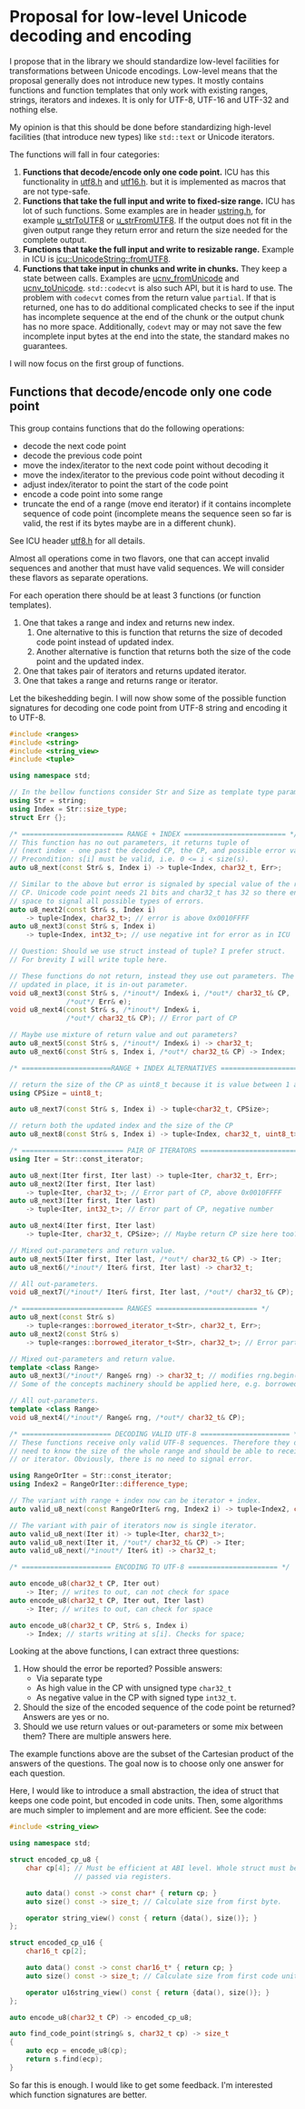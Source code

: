 # Proposal for low-level Unicode decoding and encoding

I propose that in the library we should standardize low-level facilities for 
transformations between Unicode encodings. Low-level means that the proposal
generally does not introduce new types. It mostly contains functions and
function templates that only work with existing ranges, strings, iterators and
indexes. It is only for UTF-8, UTF-16 and UTF-32 and nothing else.

My opinion is that this should be done before standardizing high-level
facilities (that introduce new types) like `std::text` or Unicode iterators.

The functions will fall in four categories:

1. **Functions that decode/encode only one code point.**
   ICU has this functionality in [utf8.h] and [utf16.h].
   but it is implemented as macros that are not type-safe.
2. **Functions that take the full input and write to fixed-size range.**
   ICU has lot of such functions. Some examples are in header [ustring.h],
   for example [u_strToUTF8] or [u_strFromUTF8]. If the output  does not fit in
   the given output range they return error and return the size needed for the
   complete output.
3. **Functions that take the full input and write to resizable range.**
   Example in ICU is [icu::UnicodeString::fromUTF8].
4. **Functions that take input in chunks and write in chunks.**
   They keep a state between calls. Examples are [ucnv_fromUnicode] and
   [ucnv_toUnicode]. `std::codecvt` is also such API, but it is hard to use.
   The problem with `codecvt` comes from the return value `partial`. If that is
   returned, one has to do additional complicated checks to see if the input
   has incomplete sequence at the end of the chunk or the output chunk has no
   more space. Additionally, `codevt` may or may not save the few incomplete
   input bytes at the end into the state, the standard makes no guarantees.
   
[utf8.h]: https://unicode-org.github.io/icu-docs/apidoc/released/icu4c/utf8_8h.html
[utf16.h]: https://unicode-org.github.io/icu-docs/apidoc/released/icu4c/utf16_8h.html
[ustring.h]: https://unicode-org.github.io/icu-docs/apidoc/released/icu4c/ustring_8h.html
[u_strToUTF8]: https://unicode-org.github.io/icu-docs/apidoc/released/icu4c/ustring_8h.html#a69430352fe5439927f48b98b209939d7
[u_strFromUTF8]: https://unicode-org.github.io/icu-docs/apidoc/released/icu4c/ustring_8h.html#a706408344cfd478cac2a7413c954aba6
[icu::UnicodeString::fromUTF8]: https://unicode-org.github.io/icu-docs/apidoc/released/icu4c/classicu_1_1UnicodeString.html#a71c230712cdace1eefe4b2497e964788
[ucnv_fromUnicode]: https://unicode-org.github.io/icu-docs/apidoc/released/icu4c/ucnv_8h.html#aa820d3bc3942522eb31bdb5b8ae73727
[ucnv_toUnicode]: https://unicode-org.github.io/icu-docs/apidoc/released/icu4c/ucnv_8h.html#a9451f05be7b1b75832d5ec55b4e6d67f

I will now focus on the first group of functions.

## Functions that decode/encode only one code point

This group contains functions that do the following operations:

- decode the next code point
- decode the previous code point
- move the index/iterator to the next code point without decoding it
- move the index/iterator to the previous code point without decoding it
- adjust index/iterator to point the start of the code point
- encode a code point into some range
- truncate the end of a range (move end iterator) if it contains incomplete
  sequence of code point (incomplete means the sequence seen so far is valid,
  the rest if its bytes maybe are in a different chunk).
  
See ICU header [utf8.h] for all details.

Almost all operations come in two flavors, one that can accept invalid
sequences and another that must have valid sequences. We will consider these
flavors as separate operations.

For each operation there should be at least 3 functions (or function templates).

1. One that takes a range and index and returns new index.
   1. One alternative to this is function that returns the size of decoded code point instead of updated index.
   2. Another alternative is function that returns both the size of the code point and the updated index.
2. One that takes pair of iterators and returns updated iterator.
3. One that takes a range and returns range or iterator.

Let the bikeshedding begin. I will now show some of the possible function
signatures for decoding one code point from UTF-8 string and encoding it to
UTF-8.

```cpp
#include <ranges>
#include <string>
#include <string_view>
#include <tuple>

using namespace std;

// In the bellow functions consider Str and Size as template type parameters
using Str = string;
using Index = Str::size_type;
struct Err {};

/* ========================= RANGE + INDEX ========================= */
// This function has no out parameters, it returns tuple of
// (next index - one past the decoded CP, the CP, and possible error value).
// Precondition: s[i] must be valid, i.e. 0 <= i < size(s).
auto u8_next(const Str& s, Index i) -> tuple<Index, char32_t, Err>;

// Similar to the above but error is signaled by special value of the returned
// CP. Unicode code point needs 21 bits and char32_t has 32 so there enough
// space to signal all possible types of errors.
auto u8_next2(const Str& s, Index i)
    -> tuple<Index, char32_t>; // error is above 0x0010FFFF
auto u8_next3(const Str& s, Index i)
    -> tuple<Index, int32_t>; // use negative int for error as in ICU

// Question: Should we use struct instead of tuple? I prefer struct.
// For brevity I will write tuple here.

// These functions do not return, instead they use out parameters. The index is
// updated in place, it is in-out parameter.
void u8_next3(const Str& s, /*inout*/ Index& i, /*out*/ char32_t& CP,
              /*out*/ Err& e);
void u8_next4(const Str& s, /*inout*/ Index& i,
              /*out*/ char32_t& CP); // Error part of CP

// Maybe use mixture of return value and out parameters?
auto u8_next5(const Str& s, /*inout*/ Index& i) -> char32_t;
auto u8_next6(const Str& s, Index i, /*out*/ char32_t& CP) -> Index;

/* ======================RANGE + INDEX ALTERNATIVES ===================== */

// return the size of the CP as uint8_t because it is value between 1 and 4
using CPSize = uint8_t;

auto u8_next7(const Str& s, Index i) -> tuple<char32_t, CPSize>;

// return both the updated index and the size of the CP
auto u8_next8(const Str& s, Index i) -> tuple<Index, char32_t, uint8_t>;

/* ========================= PAIR OF ITERATORS ========================= */
using Iter = Str::const_iterator;

auto u8_next(Iter first, Iter last) -> tuple<Iter, char32_t, Err>;
auto u8_next2(Iter first, Iter last)
    -> tuple<Iter, char32_t>; // Error part of CP, above 0x0010FFFF
auto u8_next3(Iter first, Iter last)
    -> tuple<Iter, int32_t>; // Error part of CP, negative number

auto u8_next4(Iter first, Iter last)
    -> tuple<Iter, char32_t, CPSize>; // Maybe return CP size here too?

// Mixed out-parameters and return value.
auto u8_next5(Iter first, Iter last, /*out*/ char32_t& CP) -> Iter;
auto u8_next6(/*inout*/ Iter& first, Iter last) -> char32_t;

// All out-parameters.
void u8_next7(/*inout*/ Iter& first, Iter last, /*out*/ char32_t& CP);

/* ========================= RANGES ========================= */
auto u8_next(const Str& s)
    -> tuple<ranges::borrowed_iterator_t<Str>, char32_t, Err>;
auto u8_next2(const Str& s)
    -> tuple<ranges::borrowed_iterator_t<Str>, char32_t>; // Error part of CP

// Mixed out-parameters and return value.
template <class Range>
auto u8_next3(/*inout*/ Range& rng) -> char32_t; // modifies rng.begin()
// Some of the concepts machinery should be applied here, e.g. borrowed_range.

// All out-parameters.
template <class Range>
void u8_next4(/*inout*/ Range& rng, /*out*/ char32_t& CP);

/* ====================== DECODING VALID UTF-8 ====================== */
// These functions receive only valid UTF-8 sequences. Therefore they do not
// need to know the size of the whole range and should be able to receive range
// or iterator. Obviously, there is no need to signal error.

using RangeOrIter = Str::const_iterator;
using Index2 = RangeOrIter::difference_type;

// The variant with range + index now can be iterator + index.
auto valid_u8_next(const RangeOrIter& rng, Index2 i) -> tuple<Index2, char32_t>;

// The variant with pair of iterators now is single iterator.
auto valid_u8_next(Iter it) -> tuple<Iter, char32_t>;
auto valid_u8_next(Iter it, /*out*/ char32_t& CP) -> Iter;
auto valid_u8_next(/*inout*/ Iter& it) -> char32_t;

/* ====================== ENCODING TO UTF-8 ====================== */

auto encode_u8(char32_t CP, Iter out)
    -> Iter; // writes to out, can not check for space
auto encode_u8(char32_t CP, Iter out, Iter last)
    -> Iter; // writes to out, can check for space

auto encode_u8(char32_t CP, Str& s, Index i)
    -> Index; // starts writing at s[i]. Checks for space;
```

Looking at the above functions, I can extract three questions:

1. How should the error be reported? Possible answers:
   - Via separate type
   - As high value in the CP with unsigned type `char32_t`
   - As negative value in the CP with signed type `int32_t`.
2. Should the size of the encoded sequence of the code point be returned?
   Answers are yes or no.
3. Should we use return values or out-parameters or some mix between them? There
   are multiple answers here.

The example functions above are the subset of the Cartesian product of the
answers of the questions. The goal now is to choose only one answer for each
question.


Here, I would like to introduce a small abstraction, the idea of struct that
keeps one code point, but encoded in code units. Then, some algorithms
are much simpler to implement and are more efficient. See the code:

```cpp
#include <string_view>

using namespace std;

struct encoded_cp_u8 {
	char cp[4]; // Must be efficient at ABI level. Whole struct must be
	            // passed via registers.

	auto data() const -> const char* { return cp; }
	auto size() const -> size_t; // Calculate size from first byte.

	operator string_view() const { return {data(), size()}; }
};

struct encoded_cp_u16 {
	char16_t cp[2];

	auto data() const -> const char16_t* { return cp; }
	auto size() const -> size_t; // Calculate size from first code unit.

	operator u16string_view() const { return {data(), size()}; }
};

auto encode_u8(char32_t CP) -> encoded_cp_u8;

auto find_code_point(string& s, char32_t cp) -> size_t
{
	auto ecp = encode_u8(cp);
	return s.find(ecp);
}
```

So far this is enough. I would like to get some feedback. I'm interested which
function signatures are better.